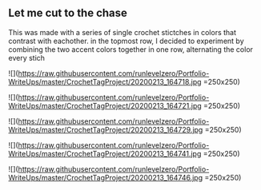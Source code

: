 ## Let me cut to the chase
This was made with a series of single crochet stictches in colors that contrast with eachother.
in the topmost row, I decided to experiment by combining the two accent colors together in one row, alternating the color every stich

![](https://raw.githubusercontent.com/runlevelzero/Portfolio-WriteUps/master/CrochetTagProject/20200213_164718.jpg =250x250)

![](https://raw.githubusercontent.com/runlevelzero/Portfolio-WriteUps/master/CrochetTagProject/20200213_164721.jpg =250x250)

![](https://raw.githubusercontent.com/runlevelzero/Portfolio-WriteUps/master/CrochetTagProject/20200213_164729.jpg =250x250)

![](https://raw.githubusercontent.com/runlevelzero/Portfolio-WriteUps/master/CrochetTagProject/20200213_164741.jpg =250x250)

![](https://raw.githubusercontent.com/runlevelzero/Portfolio-WriteUps/master/CrochetTagProject/20200213_164746.jpg =250x250)

